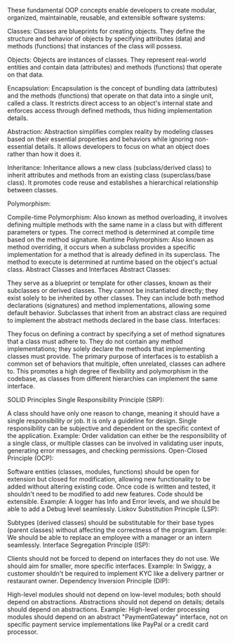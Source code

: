 These fundamental OOP concepts enable developers to create modular, organized, maintainable, reusable, and extensible software systems:

Classes: Classes are blueprints for creating objects. They define the structure and behavior of objects by specifying attributes (data) and methods (functions) that instances of the class will possess.

Objects: Objects are instances of classes. They represent real-world entities and contain data (attributes) and methods (functions) that operate on that data.

Encapsulation: Encapsulation is the concept of bundling data (attributes) and the methods (functions) that operate on that data into a single unit, called a class. It restricts direct access to an object's internal state and enforces access through defined methods, thus hiding implementation details.

Abstraction: Abstraction simplifies complex reality by modeling classes based on their essential properties and behaviors while ignoring non-essential details. It allows developers to focus on what an object does rather than how it does it.

Inheritance: Inheritance allows a new class (subclass/derived class) to inherit attributes and methods from an existing class (superclass/base class). It promotes code reuse and establishes a hierarchical relationship between classes.

Polymorphism:

Compile-time Polymorphism: Also known as method overloading, it involves defining multiple methods with the same name in a class but with different parameters or types. The correct method is determined at compile time based on the method signature.
Runtime Polymorphism: Also known as method overriding, it occurs when a subclass provides a specific implementation for a method that is already defined in its superclass. The method to execute is determined at runtime based on the object's actual class.
Abstract Classes and Interfaces
Abstract Classes:

They serve as a blueprint or template for other classes, known as their subclasses or derived classes.
They cannot be instantiated directly; they exist solely to be inherited by other classes.
They can include both method declarations (signatures) and method implementations, allowing some default behavior.
Subclasses that inherit from an abstract class are required to implement the abstract methods declared in the base class.
Interfaces:

They focus on defining a contract by specifying a set of method signatures that a class must adhere to. They do not contain any method implementations; they solely declare the methods that implementing classes must provide.
The primary purpose of interfaces is to establish a common set of behaviors that multiple, often unrelated, classes can adhere to.
This promotes a high degree of flexibility and polymorphism in the codebase, as classes from different hierarchies can implement the same interface.

SOLID Principles
Single Responsibility Principle (SRP):

A class should have only one reason to change, meaning it should have a single responsibility or job.
It is only a guideline for design.
Single responsibility can be subjective and dependent on the specific context of the application.
Example: Order validation can either be the responsibility of a single class, or multiple classes can be involved in validating user inputs, generating error messages, and checking permissions.
Open-Closed Principle (OCP):

Software entities (classes, modules, functions) should be open for extension but closed for modification, allowing new functionality to be added without altering existing code.
Once code is written and tested, it shouldn't need to be modified to add new features.
Code should be extensible.
Example: A logger has Info and Error levels, and we should be able to add a Debug level seamlessly.
Liskov Substitution Principle (LSP):

Subtypes (derived classes) should be substitutable for their base types (parent classes) without affecting the correctness of the program.
Example: We should be able to replace an employee with a manager or an intern seamlessly.
Interface Segregation Principle (ISP):

Clients should not be forced to depend on interfaces they do not use.
We should aim for smaller, more specific interfaces.
Example: In Swiggy, a customer shouldn't be required to implement KYC like a delivery partner or restaurant owner.
Dependency Inversion Principle (DIP):

High-level modules should not depend on low-level modules; both should depend on abstractions.
Abstractions should not depend on details; details should depend on abstractions.
Example: High-level order processing modules should depend on an abstract "PaymentGateway" interface, not on specific payment service implementations like PayPal or a credit card processor.
